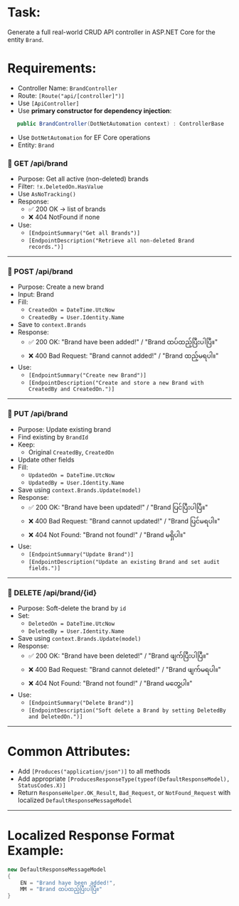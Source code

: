 ﻿# Task:
Generate a full real-world CRUD API controller in ASP.NET Core for the entity `Brand`.

# Requirements:
- Controller Name: `BrandController`
- Route: `[Route("api/[controller]")]`
- Use `[ApiController]`
- Use **primary constructor for dependency injection**:
```csharp
   public BrandController(DotNetAutomation context) : ControllerBase
```
- Use `DotNetAutomation` for EF Core operations
- Entity: `Brand`
### 🔹 GET /api/brand

- Purpose: Get all active (non-deleted) brands
- Filter: `!x.DeletedOn.HasValue`
- Use `AsNoTracking()`
- Response: 
  - ✅ 200 OK → list of brands
  - ❌ 404 NotFound if none
- Use:
  - `[EndpointSummary("Get all Brands")]`
  - `[EndpointDescription("Retrieve all non-deleted Brand records.")]`

---

### 🔹 POST /api/brand

- Purpose: Create a new brand
- Input: Brand
- Fill:
  - `CreatedOn = DateTime.UtcNow`
  - `CreatedBy = User.Identity.Name`
- Save to `context.Brands`
- Response:
  - ✅ 200 OK: "Brand have been added!" / "Brand ထပ်ထည့်ပြီးပါပြီ။"
  - ❌ 400 Bad Request: "Brand cannot added!" / "Brand ထည့်မရပါ။"
- Use:
  - `[EndpointSummary("Create new Brand")]`
  - `[EndpointDescription("Create and store a new Brand with CreatedBy and CreatedOn.")]`

---

### 🔹 PUT /api/brand

- Purpose: Update existing brand
- Find existing by `BrandId`
- Keep:
  - Original `CreatedBy`, `CreatedOn`
- Update other fields
- Fill:
  - `UpdatedOn = DateTime.UtcNow`
  - `UpdatedBy = User.Identity.Name`
- Save using `context.Brands.Update(model)`
- Response:
  - ✅ 200 OK: "Brand have been updated!" / "Brand ပြင်ပြီးပါပြီ။"
  - ❌ 400 Bad Request: "Brand cannot updated!" / "Brand ပြင်မရပါ။"
  - ❌ 404 Not Found: "Brand not found!" / "Brand မရှိပါ။"
- Use:
  - `[EndpointSummary("Update Brand")]`
  - `[EndpointDescription("Update an existing Brand and set audit fields.")]`

---

### 🔹 DELETE /api/brand/{id}

- Purpose: Soft-delete the brand by `id`
- Set:
  - `DeletedOn = DateTime.UtcNow`
  - `DeletedBy = User.Identity.Name`
- Save using `context.Brands.Update(model)`
- Response:
  - ✅ 200 OK: "Brand have been deleted!" / "Brand ဖျက်ပြီးပါပြီ။"
  - ❌ 400 Bad Request: "Brand cannot deleted!" / "Brand ဖျက်မရပါ။"
  - ❌ 404 Not Found: "Brand not found!" / "Brand မတွေ့ပါ။"
- Use:
  - `[EndpointSummary("Delete Brand")]`
  - `[EndpointDescription("Soft delete a Brand by setting DeletedBy and DeletedOn.")]`

---

# Common Attributes:
- Add `[Produces("application/json")]` to all methods
- Add appropriate `[ProducesResponseType(typeof(DefaultResponseModel), StatusCodes.X)]`
- Return `ResponseHelper.OK_Result`, `Bad_Request`, or `NotFound_Request` with localized `DefaultResponseMessageModel`

---

# Localized Response Format Example:
```csharp
new DefaultResponseMessageModel
{
    EN = "Brand have been added!",
    MM = "Brand ထပ်ထည့်ပြီးပါပြီ။"
}